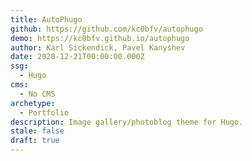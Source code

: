```yaml
---
title: AutoPhugo
github: https://github.com/kc0bfv/autophugo
demo: https://kc0bfv.github.io/autophugo
author: Karl Sickendick, Pavel Kanyshev
date: 2020-12-21T00:00:00.000Z
ssg:
  - Hugo
cms:
  - No CMS
archetype:
  - Portfolio
description: Image gallery/photoblog theme for Hugo.
stale: false
draft: true
---
```

